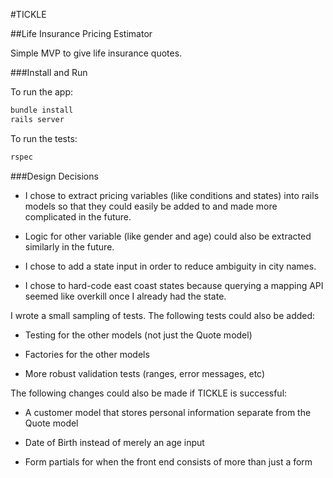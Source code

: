 #TICKLE

##Life Insurance Pricing Estimator

Simple MVP to give life insurance quotes.

###Install and Run

To run the app:

```bash
bundle install
rails server
```

To run the tests:

```bash
rspec
```

###Design Decisions

* I chose to extract pricing variables (like conditions and states) into rails
models so that they could easily be added to and made more complicated in the
future.

* Logic for other variable (like gender and age) could also be extracted similarly
in the future.

* I chose to add a state input in order to reduce ambiguity in city names.

* I chose to hard-code east coast states because querying a mapping API seemed
like overkill once I already had the state.

I wrote a small sampling of tests. The following tests could also be added:

* Testing for the other models (not just the Quote model)

* Factories for the other models

* More robust validation tests (ranges, error messages, etc)

The following changes could also be made if TICKLE is successful:

* A customer model that stores personal information separate from the Quote model

* Date of Birth instead of merely an age input

* Form partials for when the front end consists of more than just a form
